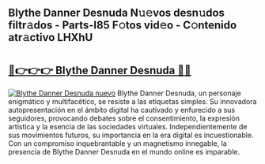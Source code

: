 ## Blythe Danner Desnuda N𝚞𝚎vos desn𝚞dos filtr𝚊dos - Parts-I85 F𝚘tos vid𝚎o - C𝚘ntenido atr𝚊ctivo LHXhU

# <h2><a href="http://mb701u.tromn.icu/?c=Blythe+Danner+Desnuda">🔗👉👉👉 Blythe Danner Desnuda 🔗🔗</a></h2>

[![Blythe Danner Desnuda nuevo](https://i.imgur.com/pEAQMta.gif)](http://mb701u.tromn.icu/?c=Blythe+Danner+Desnuda)
Blythe Danner Desnuda, un personaje enigmático y multifacético, se resiste a las etiquetas simples. Su innovadora autopresentación en el ámbito digital ha cautivado y enfurecido a sus seguidores, provocando debates sobre el consentimiento, la expresión artística y la esencia de las sociedades virtuales. Independientemente de sus movimientos futuros, su importancia en la era digital es incuestionable. Con un compromiso inquebrantable y un magnetismo innegable, la presencia de Blythe Danner Desnuda en el mundo online es imparable.
